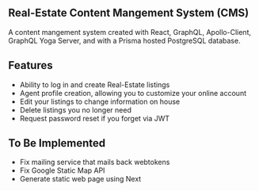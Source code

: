 ## Real-Estate Content Mangement System (CMS)

A content mangement system created with React, GraphQL, Apollo-Client, GraphQL Yoga Server, and with a Prisma hosted PostgreSQL
database.


## Features
* Ability to log in and create Real-Estate listings
* Agent profile creation, allowing you to customize your online account
* Edit your listings to change information on house 
* Delete listings you no longer need
* Request password reset if you forget via JWT

## To Be Implemented
* Fix mailing service that mails back webtokens
* Fix Google Static Map API
* Generate static web page using Next 




